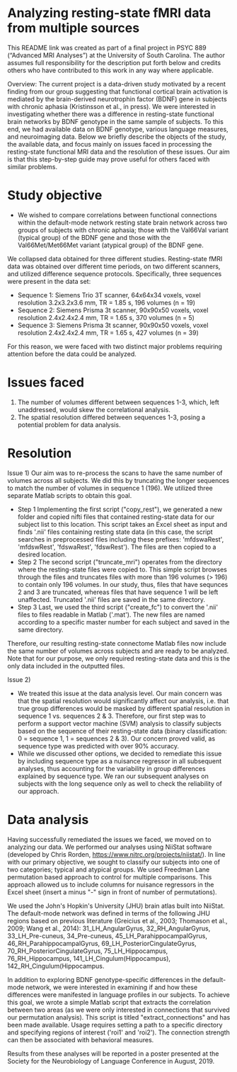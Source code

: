 # Analyzing resting-state fMRI data from multiple sources
This README link was created as part of a final project in PSYC 889 (“Advanced MRI Analyses”) at the University of South Carolina. The author assumes full responsibility for the description put forth below and credits others who have contributed to this work in any way where applicable. 

Overview: The current project is a data-driven study motivated by a recent finding from our group suggesting that functional cortical brain activation is mediated by the brain-derived neurotrophin factor (BDNF) gene in subjects with chronic aphasia (Kristinsson et al., in press). We were interested in investigating whether there was a difference in resting-state functional brain networks by BDNF genotype in the same sample of subjects. To this end, we had available data on BDNF genotype, various language measures, and neuroimaging data. Below we briefly describe the objects of the study, the available data, and focus mainly on issues faced in processing the resting-state functional MRI data and the resolution of these issues. Our aim is that this step-by-step guide may prove useful for others faced with similar problems. 

# Study objective
  - We wished to compare correlations between functional connections within the default-mode network resting state brain         network across two groups of subjects with chronic aphasia; those with the Val66Val variant (typical group) of the BDNF gene and those with the Val66Met/Met66Met variant (atypical group) of the BDNF gene. 

We collapsed data obtained for three different studies. Resting-state fMRI data was obtained over different time periods, on two different scanners, and utilized difference sequence protocols. Specifically, three sequences were present in the data set:
  - Sequence 1: Siemens Trio 3T scanner, 64x64x34 voxels, voxel resolution 3.2x3.2x3.6 mm, TR = 1.85 s, 196 volumes (n = 19)
  - Sequence 2: Siemens Prisma 3t scanner, 90x90x50 voxels, voxel resolution 2.4x2.4x2.4 mm, TR = 1.65 s, 370 volumes (n = 5)
  - Sequence 3: Siemens Prisma 3t scanner, 90x90x50 voxels, voxel resolution 2.4x2.4x2.4 mm, TR = 1.65 s, 427 volumes (n = 39)
  
For this reason, we were faced with two distinct major problems requiring attention before the data could be analyzed. 

# Issues faced
  1) The number of volumes different between sequences 1-3, which, left unaddressed, would skew the correlational analysis.
  2) The spatial resolution differed between sequences 1-3, posing a potential problem for data analysis.
  
# Resolution
Issue 1)
Our aim was to re-process the scans to have the same number of volumes across all subjects. We did this by truncating the longer sequences to match the number of volumes in sequence 1 (196). We utilized three separate Matlab scripts to obtain this goal. 
- Step 1
Implementing the first script ("copy_rest"), we generated a new folder and copied nifti files that contained resting-state data for our subject list to this location. This script takes an Excel sheet as input and finds '.nii' files containing resting state data (in this case, the script searches in preprocessed files including these prefixes: 'mfdswaRest', 'mfdswRest', 'fdswaRest', 'fdswRest'). The files are then copied to a desired location. 
- Step 2
The second script ("truncate_mri") operates from the directory where the resting-state files were copied to. This simple script browses through the files and truncates files with more than 196 volumes (> 196) to contain only 196 volumes. In our study, thus, files that have sequnces 2 and 3 are truncated, whereas files that have sequence 1 will be left unaffected. Truncated '.nii' files are saved in the same directory. 
- Step 3
Last, we used the third script ("create_fc") to convert the '.nii' files to files readable in Matlab ('.mat'). The new files are named according to a specific master number for each subject and saved in the same directory. 

Therefore, our resulting resting-state connectome Matlab files now include the same number of volumes across subjects and are ready to be analyzed. Note that for our purpose, we only required resting-state data and this is the only data included in the outputted files. 

Issue 2)
- We treated this issue at the data analysis level. Our main concern was that the spatial resolution would significantly affect our analysis, i.e. that true group differences would be masked by different spatial resolution in sequence 1 vs. sequences 2 & 3. Therefore, our first step was to perform a support vector machine (SVM) analysis to classify subjects based on the sequence of their resting-state data (binary classification: 0 = sequence 1, 1 = sequences 2 & 3). Our concern proved valid, as sequence type was predicted with over 90% accuracy. 
- While we discussed other options, we decided to remediate this issue by including sequence type as a nuisance regressor in all subsequent analyses, thus accounting for the variability in group differences explained by sequence type. We ran our subsequent analyses on subjects with the long sequence only as well to check the reliability of our approach. 

# Data analysis
Having successfully remediated the issues we faced, we moved on to analyzing our data. We performed our analyses using NiiStat software (developed by Chris Rorden, https://www.nitrc.org/projects/niistat/). In line with our primary objective, we sought to classify our subjects into one of two categories; typical and atypical groups. We used Freedman Lane permutation based approach to control for multiple comparisons. This approach allowed us to include columns for nuisance regressors in the Excel sheet (insert a minus "-" sign in front of number of permutations). 

We used the John's Hopkin's University (JHU) brain atlas built into NiiStat. The default-mode network was defined in terms of the following JHU regions based on previous literature (Greicius et al., 2003; Thomason et al., 2009; Wang et al., 2014): 31_LH_AngularGyrus, 32_RH_AngularGyrus, 33_LH_Pre-cuneus, 34_Pre-cuneus, 45_LH_ParahippocampalGyrus, 46_RH_ParahippocampalGyrus, 69_LH_PosteriorCingulateGyrus, 70_RH_PosteriorCingulateGyrus, 75_LH_Hippocampus, 76_RH_Hippocampus, 141_LH_Cingulum(Hippocampus), 142_RH_Cingulum(Hippocampus. 

In addition to exploring BDNF genotype-specific differences in the default-mode network, we were interested in examining if and how these differences were manifested in language profiles in our subjects. To achieve this goal, we wrote a simple Matlab script that extracts the correlation between two areas (as we were only interested in connections that survived our permutation analysis). This script is titled "extract_connections" and has been made available. Usage requires setting a path to a specific directory and specifying regions of interest ('roi1' and 'roi2'). The connection strength can then be associated with behavioral measures.

Results from these analyses will be reported in a poster presented at the Society for the Neurobiology of Language Conference in August, 2019. 
